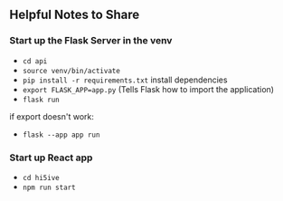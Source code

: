 ## Helpful Notes to Share

### Start up the Flask Server in the venv
* `cd api`
* `source venv/bin/activate`
* `pip install -r requirements.txt` install dependencies 
* `export FLASK_APP=app.py` (Tells Flask how to import the application)
* `flask run`

if export doesn't work:
* `flask --app app run`

### Start up React app
* `cd hi5ive`
* `npm run start`
